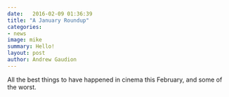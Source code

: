 ```yaml
---
date:   2016-02-09 01:36:39
title: "A January Roundup"
categories:
- news
image: mike
summary: Hello!
layout: post
author: Andrew Gaudion
---
```

All the best things to have happened in cinema this February, and some of the worst.
